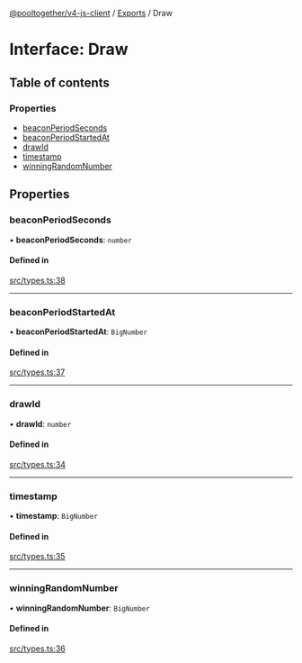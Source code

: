 [@pooltogether/v4-js-client](../README.md) / [Exports](../modules.md) / Draw

# Interface: Draw

## Table of contents

### Properties

- [beaconPeriodSeconds](Draw.md#beaconperiodseconds)
- [beaconPeriodStartedAt](Draw.md#beaconperiodstartedat)
- [drawId](Draw.md#drawid)
- [timestamp](Draw.md#timestamp)
- [winningRandomNumber](Draw.md#winningrandomnumber)

## Properties

### beaconPeriodSeconds

• **beaconPeriodSeconds**: `number`

#### Defined in

[src/types.ts:38](https://github.com/pooltogether/v4-js-client/blob/6c47059/src/types.ts#L38)

___

### beaconPeriodStartedAt

• **beaconPeriodStartedAt**: `BigNumber`

#### Defined in

[src/types.ts:37](https://github.com/pooltogether/v4-js-client/blob/6c47059/src/types.ts#L37)

___

### drawId

• **drawId**: `number`

#### Defined in

[src/types.ts:34](https://github.com/pooltogether/v4-js-client/blob/6c47059/src/types.ts#L34)

___

### timestamp

• **timestamp**: `BigNumber`

#### Defined in

[src/types.ts:35](https://github.com/pooltogether/v4-js-client/blob/6c47059/src/types.ts#L35)

___

### winningRandomNumber

• **winningRandomNumber**: `BigNumber`

#### Defined in

[src/types.ts:36](https://github.com/pooltogether/v4-js-client/blob/6c47059/src/types.ts#L36)
